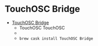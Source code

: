 # TouchOSC Bridge
- [TouchOSC Bridge](https://hexler.net/software/touchosc)
  -  TouchOSC TouchOSC
  - 
  - `brew cask install TouchOSC Bridge`
